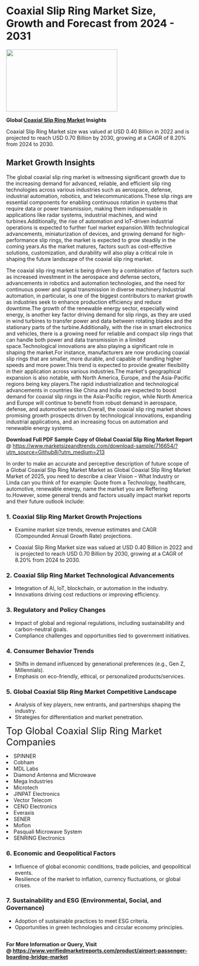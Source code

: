 <H1>Coaxial Slip Ring Market Size, Growth and Forecast from 2024 - 2031</H1><img class="aligncenter size-medium wp-image-584254" src="https://thirdeyenews.in/wp-content/uploads/2024/09/Global-Market-Research-300x168.jpeg" alt="" width="300" height="168" /><p><strong>Global&nbsp;<a href="https://www.marketsizeandtrends.com/download-sample/716654/?utm_source=Github8j?utm_medium=213">Coaxial Slip Ring Market</a> Insights</strong></p><p>Coaxial Slip Ring Market size was valued at USD 0.40 Billion in 2022 and is projected to reach USD 0.70 Billion by 2030, growing at a CAGR of 8.20% from 2024 to 2030.</p><p><h2>Market Growth Insights</h2> <p>The global coaxial slip ring market is witnessing significant growth due to the increasing demand for advanced, reliable, and efficient slip ring technologies across various industries such as aerospace, defense, industrial automation, robotics, and telecommunications.These slip rings are essential components for enabling continuous rotation in systems that require data or power transmission, making them indispensable in applications like radar systems, industrial machines, and wind turbines.Additionally, the rise of automation and IoT-driven industrial operations is expected to further fuel market expansion.With technological advancements, miniaturization of devices, and growing demand for high-performance slip rings, the market is expected to grow steadily in the coming years.As the market matures, factors such as cost-effective solutions, customization, and durability will also play a critical role in shaping the future landscape of the coaxial slip ring market.</p> <p>The coaxial slip ring market is being driven by a combination of factors such as increased investment in the aerospace and defense sectors, advancements in robotics and automation technologies, and the need for continuous power and signal transmission in diverse machinery.Industrial automation, in particular, is one of the biggest contributors to market growth as industries seek to enhance production efficiency and reduce downtime.The growth of the renewable energy sector, especially wind energy, is another key factor driving demand for slip rings, as they are used in wind turbines to transfer power and data between rotating blades and the stationary parts of the turbine.Additionally, with the rise in smart electronics and vehicles, there is a growing need for reliable and compact slip rings that can handle both power and data transmission in a limited space.Technological innovations are also playing a significant role in shaping the market.For instance, manufacturers are now producing coaxial slip rings that are smaller, more durable, and capable of handling higher speeds and more power.This trend is expected to provide greater flexibility in their application across various industries.The market's geographical expansion is also notable, with North America, Europe, and the Asia-Pacific regions being key players.The rapid industrialization and technological advancements in countries like China and India are expected to boost demand for coaxial slip rings in the Asia-Pacific region, while North America and Europe will continue to benefit from robust demand in aerospace, defense, and automotive sectors.Overall, the coaxial slip ring market shows promising growth prospects driven by technological innovations, expanding industrial applications, and an increasing focus on automation and renewable energy systems.<p><span class=""><strong>Download Full PDF Sample Copy of Global Coaxial Slip Ring Market Report</strong> @ <a href="https://www.marketsizeandtrends.com/download-sample/716654/?utm_source=Github8j?utm_medium=213" target="_blank">https://www.marketsizeandtrends.com/download-sample/716654/?utm_source=Github8j?utm_medium=213</a></span></p><p>In order to make an accurate and perceptive description of future scope of a Global&nbsp;Coaxial Slip Ring Market Market as Global&nbsp;Coaxial Slip Ring Market Market of 2025, you need to describe a clear Vision &ndash; What Industry or Linda can you think of for example: Quote from a Technology, healthcare, automotive, renewable energy, name the market you are Reffering to.However, some general trends and factors usually impact market reports and their future outlook include:</p><h3>1.&nbsp;<strong>Coaxial Slip Ring Market Growth Projections</strong></h3><ul><li>Examine market size trends, revenue estimates and CAGR (Compounded Annual Growth Rate) projections.</li><li><p>Coaxial Slip Ring Market size was valued at USD 0.40 Billion in 2022 and is projected to reach USD 0.70 Billion by 2030, growing at a CAGR of 8.20% from 2024 to 2030.</p></li></ul><h3>2.&nbsp;<strong>Coaxial Slip Ring Market Technological Advancements</strong></h3><ul><li>Integration of AI, IoT, blockchain, or automation in the industry.</li><li>Innovations driving cost reductions or improving efficiency.</li></ul><h3>3.&nbsp;<strong>Regulatory and Policy Changes</strong></h3><ul><li>Impact of global and regional regulations, including sustainability and carbon-neutral goals.</li><li>Compliance challenges and opportunities tied to government initiatives.</li></ul><h3>4.&nbsp;<strong>Consumer Behavior Trends</strong></h3><ul><li>Shifts in demand influenced by generational preferences (e.g., Gen Z, Millennials).</li><li>Emphasis on eco-friendly, ethical, or personalized products/services.</li></ul><h3>5.&nbsp;<strong>Global Coaxial Slip Ring Market Competitive Landscape</strong></h3><ul><li>Analysis of key players, new entrants, and partnerships shaping the industry.</li><li>Strategies for differentiation and market penetration.</li></ul><p data-pm-slice="1 1 []"><span style="color: inherit; font-family: inherit; font-size: 25px;">Top Global Coaxial Slip Ring Market Companies</span></p><div class="" data-test-id=""><p><li>SPINNER</li><li> Cobham</li><li> MDL Labs</li><li> Diamond Antenna and Microwave</li><li> Mega Industries</li><li> Microtech</li><li> JINPAT Electronics</li><li> Vector Telecom</li><li> CENO Electronics</li><li> Everaxis</li><li> SENER</li><li> Moflon</li><li> Pasquali Microwave System</li><li> SENRING Electronics</li></p></div><h3>6.&nbsp;<strong>Economic and Geopolitical Factors</strong></h3><ul><li>Influence of global economic conditions, trade policies, and geopolitical events.</li><li>Resilience of the market to inflation, currency fluctuations, or global crises.</li></ul><h3>7.&nbsp;<strong>Sustainability and ESG (Environmental, Social, and Governance)</strong></h3><ul><li>Adoption of sustainable practices to meet ESG criteria.</li><li>Opportunities in green technologies and circular economy principles.</li></ul><h2><strong style="font-size: 14px;">For More Information or Query, Visit @&nbsp;</strong><a style="background-color: #ffffff; font-size: 14px;" href="https://www.marketsizeandtrends.com/report/coaxial-slip-ring-market/" target="_blank">https://www.verifiedmarketreports.com/product/airport-passenger-boarding-bridge-market</a></h2>